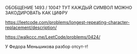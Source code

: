 ОБОБЩЕНИЕ 1493 / 1004? ТУТ КАЖДЫЙ СИМВОЛ МОЖНО ЗАКОДИРОВАТЬ КАК ЦИФРУ

https://leetcode.com/problems/longest-repeating-character-replacement/description/

https://walkccc.me/LeetCode/problems/0424/

У Федора Меньшикова разбор отсут-т!
